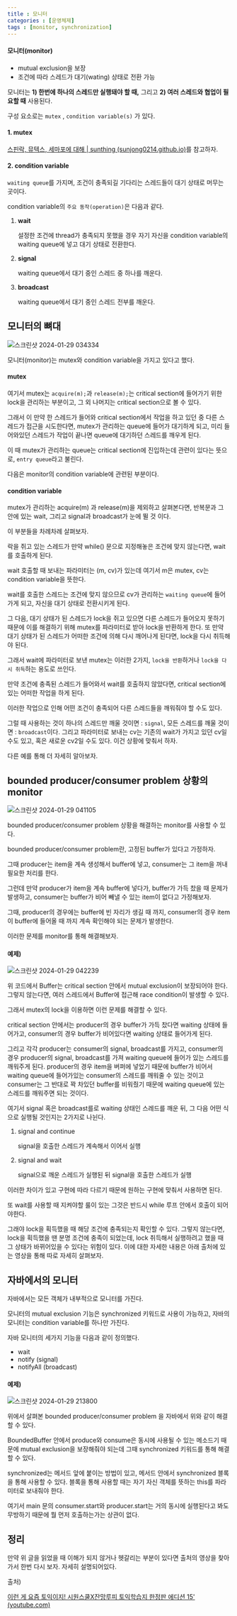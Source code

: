 ```yaml
---
title : 모니터
categories : [운영체제]
tags : [monitor, synchronization]
---
```


#### 모니터(monitor)

- mutual exclusion을 보장
- 조건에 따라 스레드가 대기(wating) 상태로 전환 가능



모니터는 **1) 한번에 하나의 스레드만 실행돼야 할 때,** 그리고 **2) 여러 스레드와 협업이 필요할 때** 사용된다.

구성 요소로는  `mutex` , `condition variable(s)` 가 있다.

####  1. mutex

[스핀락, 뮤텍스, 세마포에 대해 | sunthing (sunjong0214.github.io)](https://sunjong0214.github.io/posts/스핀락,-뮤텍스,-세마포/)를 참고하자.

#### 2. condition variable

`waiting queue`를 가지며, 조건이 충족되길 기다리는 스레드들이 대기 상태로 머무는 곳이다.

condition variable의 `주요 동작(operation)`은 다음과 같다.

1. **wait**

   설정한 조건에 thread가 충족되지 못했을 경우 자기 자신을 condition variable의 waiting queue에 넣고 대기 상태로 전환한다.

2. **signal**

   waiting queue에서 대기 중인 스레드 중 하나를 깨운다.

3. **broadcast**

   waiting queue에서 대기 중인 스레드 전부를 깨운다.



## 모니터의 뼈대

![스크린샷 2024-01-29 034334](https://github.com/sunjong0214/algorithm-study/assets/117134728/b053b573-353d-4436-8499-ae91e4c11b5f)

모니터(monitor)는 mutex와 condition variable을 가지고 있다고 했다.

#### mutex

여기서 mutex는 `acquire(m);`과 `release(m);`는 critical section에 들어가기 위한 lock을 관리하는 부분이고, 그 외 나머지는 critical section으로 볼 수 있다.

그래서 이 만약 한 스레드가 들어와 critical section에서 작업을 하고 있던 중 다른 스레드가 접근을 시도한다면, mutex가 관리하는 queue에 들어가 대기하게 되고, 미리 들어와있던 스레드가 작업이 끝나면 queue에 대기하던 스레드를 깨우게 된다.

이 때 mutex가 관리하는 queue는 critical section에 진입하는데 관련이 있다는 뜻으로, `entry queue`라고 불린다.

다음은 monitor의 condition variable에 관련된 부분이다.

#### condition variable

mutex가 관리하는 acquire(m) 과 release(m)을 제외하고 살펴본다면, 반복문과 그 안에 있는 wait, 그리고 signal과 broadcast가 눈에 뛸 것 이다.

이 부분들을 차례차례 살펴보자.

락을 쥐고 있는 스레드가 만약 while() 문으로 지정해놓은 조건에 맞지 않는다면, wait를 호출하게 된다.

wait 호출할 때 보내는 파라미터는 (m, cv)가 있는데 여기서 m은 mutex, cv는 condition variable을 뜻한다.

wait를 호출한 스레드는 조건에 맞지 않으므로 cv가 관리하는 `waiting queue`에 들어가게 되고, 자신을 대기 상태로 전환시키게 된다.

그 다음, 대기 상태가 된 스레드가 lock을 쥐고 있으면 다른 스레드가 들어오지 못하기 때문에 이를 해결하기 위해 mutex를 파라미터로 받아 lock을 반환하게 한다. 또 만약 대기 상태가 된 스레드가 어떠한 조건에 의해 다시 깨어나게 된다면, lock을 다시 취득해야 된다.

그래서 wait에 파라미터로 보낸 mutex는 이러한 2가지, `lock을 반환`하거나 `lock을 다시 취득`하는 용도로 쓰인다.

만약 조건에 충족된 스레드가 들어와서 wait를 호출하지 않았다면, critical section에 있는 어떠한 작업을 하게 된다.

이러한 작업으로 인해 어떤 조건이 충족되어 다른 스레드들을 깨워줘야 할 수도 있다.

그럴 때 사용하는 것이 하나의 스레드만 깨울 것이면 : `signal`, 모든 스레드를 깨울 것이면 :   `broadcast`이다. 그리고 파라미터로 보내는 cv는 기존의 wait가 가지고 있던 cv일 수도 있고, 혹은 새로운 cv2일 수도 있다. 이건 상황에 맞춰서 하자.

다른 예를 통해 더 자세히 알아보자.



## bounded producer/consumer problem 상황의 monitor

![스크린샷 2024-01-29 041105](https://github.com/sunjong0214/algorithm-study/assets/117134728/e6261e4a-38e1-4dc0-af8d-813389fd239f)

bounded producer/consumer problem 상황을 해결하는 monitor를 사용할 수 있다.

bounded producer/consumer problem란, 고정된 buffer가 있다고 가정하자.

그때 producer는 item을 계속 생성해서 buffer에 넣고, consumer는 그 item을 꺼내 필요한 처리를 한다.

그런데 만약 producer가 item을 계속 buffer에 넣다가, buffer가 가득 찼을 때 문제가 발생하고, consumer는 buffer가 비어 빼낼 수 있는 item이 없다고 가정해보자.

그때, producer의 경우에는 buffer에 빈 자리가 생길 때 까지, consumer의 경우 item이 buffer에 들어올 때 까지 계속 확인해야 되는 문제가 발생한다.

이러한 문제를 monitor를 통해 해결해보자.

#### 예제)

![스크린샷 2024-01-29 042239](https://github.com/sunjong0214/algorithm-study/assets/117134728/92a4c279-f876-4a95-a828-6d342f5961c9)

위 코드에서 Buffer는 critical section 안에서 mutual exclusion이 보장되어야 한다. 그렇지 않는다면, 여러 스레드에서 Buffer에 접근해 race condition이 발생할 수 있다.

그래서 mutex의 lock을 이용하면 이런 문제를 해결할 수 있다.

critical section 안에서는 producer의 경우 buffer가 가득 찼다면 waiting 상태에 들어가고, consumer의 경우 buffer가 비어있다면 waiting 상태로 들어가게 된다.

그리고 각각 producer는 consumer의 signal, broadcast를 가지고, consumer의 경우 producer의 signal, broadcast를 가져 waiting queue에 들어가 있는 스레드를 깨워주게 된다. producer의 경우 item을 버퍼에 넣었기 때문에 buffer가 비어서 waiting queue에 들어가있는 consumer의 스레드를 깨워줄 수 있는 것이고 consumer는 그 반대로 꽉 차있던 buffer를 비워줬기 때문에 waiting queue에 있는 스레드를 깨워주면 되는 것이다.

여기서 signal 혹은 broadcast를로 waiting 상태인 스레드를 깨운 뒤, 그 다음 어떤 식으로 실행될 것인지는 2가지로 나뉜다.

1. signal and continue

   signal을 호출한 스레드가 계속해서 이어서 실행

2. signal and wait

   signal으로 깨운 스레드가 실행된 뒤 signal을 호출한 스레드가 실행

  이러한 차이가 있고 구현에 따라 다르기 때문에 원하는 구현에 맞춰서 사용하면 된다.

또 wait를 사용할 때 지켜야할 룰이 있는 그것은 반드시 while 루프 안에서 호출이 되어야한다.

그래야 lock을 획득했을 때 해당 조건에 충족되는지 확인할 수 있다. 그렇지 않는다면, lock을 획득했을 땐 분명 조건에 충족이 되었는데, lock 취득해서 실행하려고 했을 때 그 상태가 바뀌어있을 수 있다는 위험이 있다. 이에 대한 자세한 내용은 아래 출처에 있는 영상을 통해 따로 자세히 살펴보자.



## 자바에서의 모니터

자바에서는 모든 객체가 내부적으로 모니터를 가진다.

모니터의 mutual exclusion 기능은 synchronized 키워드로 사용이 가능하고, 자바의 모니터는 condition variable를 하나만 가진다.

자바 모니터의 세가지 기능을 다음과 같이 정의했다.

- wait
- notify (signal)
- notifyAll (broadcast)

#### 예제)

![스크린샷 2024-01-29 213800](https://github.com/sunjong0214/algorithm-study/assets/117134728/2a7c8345-15a8-4683-9f89-f314be15b064)

위에서 살펴본 bounded producer/consumer problem 을 자바에서 위와 같이 해결할 수 있다.

BoundedBuffer 안에서 produce와 consume은 동시에 사용될 수 있는 메소드기 때문에 mutual exclusion을 보장해줘야 되는데 그때 synchronized 키워드를 통해 해결할 수 있다.

synchronized는 메서드 앞에 붙이는 방법이 있고, 메서드 안에서 synchronized 블록을 통해 사용할 수 있다. 블록을 통해 사용할 때는 자기 자신 객체를 뜻하는 this를 파라미터로 보내줘야 한다.

여기서 main 문의 consumer.start와 producer.start는 거의 동시에 실행된다고 봐도 무방하기 때문에 뭘 먼저 호출하는가는 상관이 없다.

## 정리

만약 위 글을 읽었을 때 이해가 되지 않거나 헷갈리는 부분이 있다면 출처의 영상을 찾아가서 한번 다시 보자. 자세히 설명되어있다.



출처)

[이런 게 요즘 토익이지! 시원스쿨X잔망루피 토익학습지 한정판 에디션 15' (youtube.com)](https://www.youtube.com/watch?v=Dms1oBmRAlo&t=585s&ab_channel=쉬운코드)
